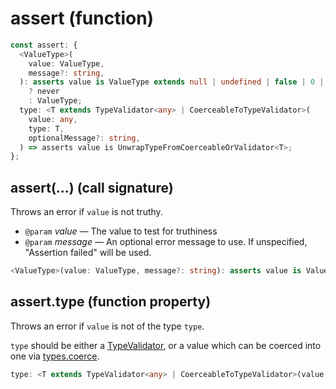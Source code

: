 # assert (function)

```ts
const assert: {
  <ValueType>(
    value: ValueType,
    message?: string,
  ): asserts value is ValueType extends null | undefined | false | 0 | ""
    ? never
    : ValueType;
  type: <T extends TypeValidator<any> | CoerceableToTypeValidator>(
    value: any,
    type: T,
    optionalMessage?: string,
  ) => asserts value is UnwrapTypeFromCoerceableOrValidator<T>;
};
```

## assert(...) (call signature)

Throws an error if `value` is not truthy.

- `@param` _value_ — The value to test for truthiness
- `@param` _message_ — An optional error message to use. If unspecified, "Assertion failed" will be used.

```ts
<ValueType>(value: ValueType, message?: string): asserts value is ValueType extends null | undefined | false | 0 | "" ? never : ValueType;
```

## assert.type (function property)

Throws an error if `value` is not of the type `type`.

`type` should be either a [TypeValidator](/meta/generated-docs/types.md#typevalidator-type), or a value which can be coerced into one via [types.coerce](/meta/generated-docs/types.md#typescoerce-function-property).

```ts
type: <T extends TypeValidator<any> | CoerceableToTypeValidator>(value: any, type: T, optionalMessage?: string) => asserts value is UnwrapTypeFromCoerceableOrValidator<T>;
```
